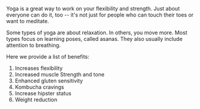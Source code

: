 Yoga is a great way to work on your flexibility and strength. Just 
about everyone can do it, too -- it's not just for people who can 
touch their toes or want to meditate.

Some types of yoga are about relaxation. In others, you move more. 
Most types focus on learning poses, called asanas. They also usually 
include attention to breathing.

Here we provide a list of benefits:

1. Increases flexibility
2. Increased muscle Strength and tone
3. Enhanced gluten sensitivity 
4. Kombucha cravings
5. Increase hipster status
6. Weight reduction
